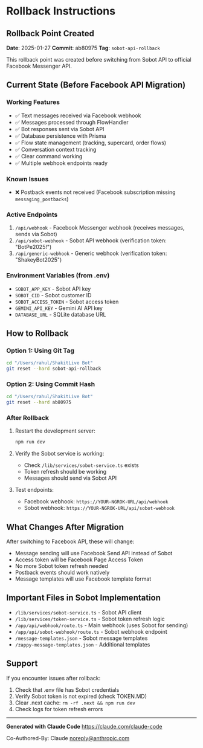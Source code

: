 # Rollback Instructions

## Rollback Point Created
**Date**: 2025-01-27
**Commit**: ab80975
**Tag**: `sobot-api-rollback`

This rollback point was created before switching from Sobot API to official Facebook Messenger API.

## Current State (Before Facebook API Migration)

### Working Features
- ✅ Text messages received via Facebook webhook
- ✅ Messages processed through FlowHandler  
- ✅ Bot responses sent via Sobot API
- ✅ Database persistence with Prisma
- ✅ Flow state management (tracking, supercard, order flows)
- ✅ Conversation context tracking
- ✅ Clear command working
- ✅ Multiple webhook endpoints ready

### Known Issues
- ❌ Postback events not received (Facebook subscription missing `messaging_postbacks`)

### Active Endpoints
1. `/api/webhook` - Facebook Messenger webhook (receives messages, sends via Sobot)
2. `/api/sobot-webhook` - Sobot API webhook (verification token: "BotPe2025!")
3. `/api/generic-webhook` - Generic webhook (verification token: "ShakeyBot2025")

### Environment Variables (from .env)
- `SOBOT_APP_KEY` - Sobot API key
- `SOBOT_CID` - Sobot customer ID  
- `SOBOT_ACCESS_TOKEN` - Sobot access token
- `GEMINI_API_KEY` - Gemini AI API key
- `DATABASE_URL` - SQLite database URL

## How to Rollback

### Option 1: Using Git Tag
```bash
cd "/Users/rahul/ShakitLive Bot"
git reset --hard sobot-api-rollback
```

### Option 2: Using Commit Hash
```bash
cd "/Users/rahul/ShakitLive Bot"
git reset --hard ab80975
```

### After Rollback
1. Restart the development server:
   ```bash
   npm run dev
   ```

2. Verify the Sobot service is working:
   - Check `/lib/services/sobot-service.ts` exists
   - Token refresh should be working
   - Messages should send via Sobot API

3. Test endpoints:
   - Facebook webhook: `https://YOUR-NGROK-URL/api/webhook`
   - Sobot webhook: `https://YOUR-NGROK-URL/api/sobot-webhook`

## What Changes After Migration

After switching to Facebook API, these will change:
- Message sending will use Facebook Send API instead of Sobot
- Access token will be Facebook Page Access Token
- No more Sobot token refresh needed
- Postback events should work natively
- Message templates will use Facebook template format

## Important Files in Sobot Implementation

- `/lib/services/sobot-service.ts` - Sobot API client
- `/lib/services/token-service.ts` - Sobot token refresh logic
- `/app/api/webhook/route.ts` - Main webhook (uses Sobot for sending)
- `/app/api/sobot-webhook/route.ts` - Sobot webhook endpoint
- `/message-templates.json` - Sobot message templates
- `/zappy-message-templates.json` - Additional templates

## Support

If you encounter issues after rollback:
1. Check that .env file has Sobot credentials
2. Verify Sobot token is not expired (check TOKEN.MD)
3. Clear .next cache: `rm -rf .next && npm run dev`
4. Check logs for token refresh errors

---

**Generated with Claude Code**
https://claude.com/claude-code

Co-Authored-By: Claude <noreply@anthropic.com>
